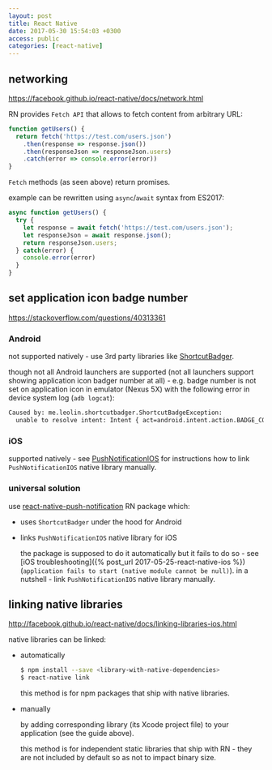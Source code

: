 ```yaml
---
layout: post
title: React Native
date: 2017-05-30 15:54:03 +0300
access: public
categories: [react-native]
---
```


<!-- more -->

## networking

<https://facebook.github.io/react-native/docs/network.html>

RN provides `Fetch API` that allows to fetch content from arbitrary URL:

```javascript
function getUsers() {
  return fetch('https://test.com/users.json')
    .then(response => response.json())
    .then(responseJson => responseJson.users)
    .catch(error => console.error(error))
}
```

`Fetch` methods (as seen above) return promises.

example can be rewritten using `async`/`await` syntax from ES2017:

```javascript
async function getUsers() {
  try {
    let response = await fetch('https://test.com/users.json');
    let responseJson = await response.json();
    return responseJson.users;
  } catch(error) {
    console.error(error)
  }
}
```

## set application icon badge number

<https://stackoverflow.com/questions/40313361>

### Android

not supported natively - use 3rd party libraries like
[ShortcutBadger](https://github.com/leolin310148/ShortcutBadger).

though not all Android launchers are supported (not all launchers support
showing application icon badger number at all) - e.g. badge number is not
set on application icon in emulator (Nexus 5X) with the following error in
device system log (`adb logcat`):

```sh
Caused by: me.leolin.shortcutbadger.ShortcutBadgeException:
  unable to resolve intent: Intent { act=android.intent.action.BADGE_COUNT_UPDATE (has extras) }
```

### iOS

supported natively - see
[PushNotificationIOS](http://facebook.github.io/react-native/docs/pushnotificationios.html)
for instructions how to link `PushNotificationIOS` native library manually.

### universal solution

use [react-native-push-notification](https://github.com/zo0r/react-native-push-notification)
RN package which:

- uses `ShortcutBadger` under the hood for Android
- links `PushNotificationIOS` native library for iOS

  the package is supposed to do it automatically but it fails to do so -
  see [iOS troubleshooting]({% post_url 2017-05-25-react-native-ios %})
  (`application fails to start (native module cannot be null)`).
  in a nutshell - link `PushNotificationIOS` native library manually.

## linking native libraries

<http://facebook.github.io/react-native/docs/linking-libraries-ios.html>

native libraries can be linked:

- automatically

  ```sh
  $ npm install --save <library-with-native-dependencies>
  $ react-native link
  ```

  this method is for npm packages that ship with native libraries.

- manually

  by adding corresponding library (its Xcode project file) to
  your application (see the guide above).

  this method is for independent static libraries that ship with RN -
  they are not included by default so as not to impact binary size.
